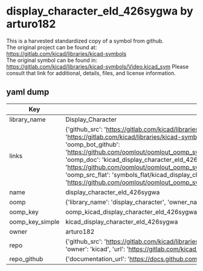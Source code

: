 # display_character_eld_426sygwa by arturo182  
This is a harvested standardized copy of a symbol from github.  
The original project can be found at:  
https://gitlab.com/kicad/libraries/kicad-symbols  
The original symbol can be found in:
https://gitlab.com/kicad/libraries/kicad-symbols/Video.kicad_sym
Please consult that link for additional, details, files, and license information.  
## yaml dump  
| Key | Value |  
| --- | --- |  
| library_name | Display_Character |  
| links | {'github_src': 'https://gitlab.com/kicad/libraries/kicad-symbols/Video.kicad_sym', 'github_src_repo': 'https://gitlab.com/kicad/libraries/kicad-symbols', 'oomp_bot': 'kicad_display_character_eld_426sygwa/working', 'oomp_bot_github': 'https://github.com/oomlout/oomlout_oomp_symbol_bot/tree/main/kicad_display_character_eld_426sygwa/working', 'oomp_doc': 'kicad_display_character_eld_426sygwa/working', 'oomp_doc_github': 'https://github.com/oomlout/oomlout_oomp_symbol_doc/tree/main/kicad_display_character_eld_426sygwa/working', 'oomp_src_flat': 'symbols_flat/kicad_display_character_eld_426sygwa/working', 'oomp_src_flat_github': 'https://github.com/oomlout/oomlout_oomp_symbol_src/tree/main/kicad_display_character_eld_426sygwa/working'} |  
| name | display_character_eld_426sygwa |  
| oomp | {'library_name': 'display_character', 'owner_name': 'kicad', 'symbol_name': 'display_character_eld_426sygwa'} |  
| oomp_key | oomp_kicad_display_character_eld_426sygwa |  
| oomp_key_simple | kicad_display_character_eld_426sygwa |  
| owner | arturo182 |  
| repo | {'github_src': 'https://gitlab.com/kicad/libraries/kicad-symbols/Video.kicad_sym', 'name': 'libraries/kicad-symbols', 'owner': 'kicad', 'url': 'https://gitlab.com/kicad/libraries/kicad-symbols'} |  
| repo_github | {'documentation_url': 'https://docs.github.com/rest/repos/repos#get-a-repository', 'message': 'Not Found'} |  

